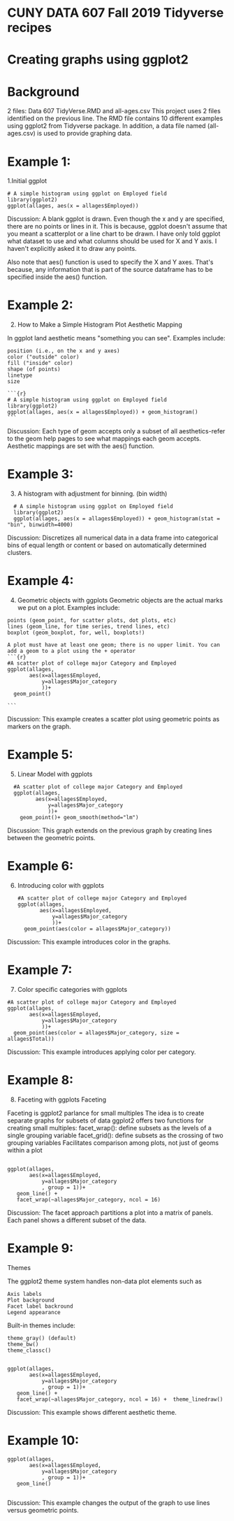 # CUNY DATA 607 Fall 2019 Tidyverse recipes

# Creating graphs using ggplot2
# Background
  2 files: Data 607 TidyVerse.RMD and all-ages.csv
  This project uses 2 files identified on the previous line.  The RMD file contains 10 different examples using ggplot2 from Tidyverse package.  In addition, a data file named (all-ages.csv) is used to provide graphing data.

# Example 1: 
  1.Initial ggplot 

  ```{r}
  # A simple histogram using ggplot on Employed field
  library(ggplot2)
  ggplot(allages, aes(x = allages$Employed)) 
  ```
  Discussion: 
  A blank ggplot is drawn. Even though the x and y are specified, there are no points or lines in it. This is because,  ggplot doesn't assume that you meant a scatterplot or a line chart to be drawn. I have only told ggplot what dataset to use and what columns should be used for X and Y axis. I haven't explicitly asked it to draw any points.

Also note that aes() function is used to specify the X and Y axes. That's because, any information that is part of the source dataframe has to be specified inside the aes() function.  

# Example 2: 
  2. How to Make a Simple Histogram Plot Aesthetic Mapping

  In ggplot land aesthetic means "something you can see". Examples include:

    position (i.e., on the x and y axes)
    color ("outside" color)
    fill ("inside" color)
    shape (of points)
    linetype
    size
    
    ```{r}
    # A simple histogram using ggplot on Employed field
    library(ggplot2)
    ggplot(allages, aes(x = allages$Employed)) + geom_histogram()
    ```    
  Discussion: 
    Each type of geom accepts only a subset of all aesthetics-refer to the geom help pages to see what mappings each geom accepts. Aesthetic mappings are set with the aes() function.
    
# Example 3:
  3. A histogram with adjustment for binning. (bin width)
  ```{r}
    # A simple histogram using ggplot on Employed field
    library(ggplot2)
    ggplot(allages, aes(x = allages$Employed)) + geom_histogram(stat = "bin", binwidth=4000)
  ```
  Discussion:
    Discretizes all numerical data in a data frame into categorical bins of equal length or content or based on automatically determined clusters.

# Example 4:
  4. Geometric objects with ggplots 
  Geometric objects are the actual marks we put on a plot. Examples include:

    points (geom_point, for scatter plots, dot plots, etc)
    lines (geom_line, for time series, trend lines, etc)
    boxplot (geom_boxplot, for, well, boxplots!)

    A plot must have at least one geom; there is no upper limit. You can add a geom to a plot using the + operator
    ```{r}
    #A scatter plot of college major Category and Employed
    ggplot(allages,
           aes(x=allages$Employed,
               y=allages$Major_category
               ))+
      geom_point()

    ```
  Discussion:
    This example creates a scatter plot using geometric points as markers on the graph.
 
 # Example 5:
  5. Linear Model with ggplots
  ```{r}
    #A scatter plot of college major Category and Employed
    ggplot(allages,
           aes(x=allages$Employed,
               y=allages$Major_category
               ))+
      geom_point()+ geom_smooth(method="lm")

  ```
  Discussion:
    This graph extends on the previous graph by creating lines between the geometric points.
 
 # Example 6:
 6. Introducing color with ggplots
    ```{r}
    #A scatter plot of college major Category and Employed
    ggplot(allages,
           aes(x=allages$Employed,
               y=allages$Major_category
               ))+
      geom_point(aes(color = allages$Major_category))

    ```
Discussion:
 This example introduces color in the graphs.
 
# Example 7:
 7. Color specific categories with ggplots
  ```{r}
  #A scatter plot of college major Category and Employed
  ggplot(allages,
         aes(x=allages$Employed,
             y=allages$Major_category
             ))+
    geom_point(aes(color = allages$Major_category, size =  allages$Total))

  ```
Discussion:
  This example introduces applying color per category.
  
# Example 8: 
 8. Faceting with ggplots 
Faceting

  Faceting is ggplot2 parlance for small multiples
  The idea is to create separate graphs for subsets of data
  ggplot2 offers two functions for creating small multiples:
      facet_wrap(): define subsets as the levels of a single grouping variable
      facet_grid(): define subsets as the crossing of two grouping variables
  Facilitates comparison among plots, not just of geoms within a plot


  ```{r}

  ggplot(allages,
         aes(x=allages$Employed,
             y=allages$Major_category
             , group = 1))+
     geom_line() +
     facet_wrap(~allages$Major_category, ncol = 16) 

  ```
Discussion:
  The facet approach partitions a plot into a matrix of panels. Each panel shows a different subset of the data.
  
# Example 9:
  Themes

The ggplot2 theme system handles non-data plot elements such as

    Axis labels
    Plot background
    Facet label backround
    Legend appearance

Built-in themes include:

    theme_gray() (default)
    theme_bw()
    theme_classc()


  ```{r}

  ggplot(allages,
         aes(x=allages$Employed,
             y=allages$Major_category
             , group = 1))+
     geom_line() +
     facet_wrap(~allages$Major_category, ncol = 16) +  theme_linedraw()

  ```
Discussion:
  This example shows different aesthetic theme.

# Example 10:
```{r}
ggplot(allages,
       aes(x=allages$Employed,
           y=allages$Major_category
           , group = 1))+
   geom_line() 
   
```
Discussion:
  This example changes the output of the graph to use lines versus geometric points.

